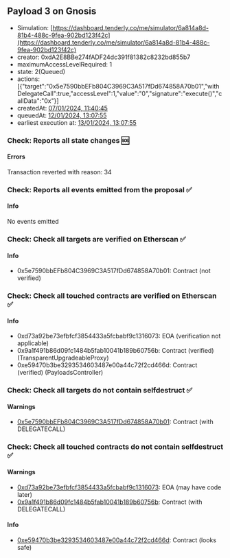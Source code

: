 ## Payload 3 on Gnosis

- Simulation: [https://dashboard.tenderly.co/me/simulator/6a814a8d-81b4-488c-9fea-902bd123f42c](https://dashboard.tenderly.co/me/simulator/6a814a8d-81b4-488c-9fea-902bd123f42c)
- creator: 0xdA2E8BBe274fADF24dc391f81382c8232bd855b7
- maximumAccessLevelRequired: 1
- state: 2(Queued)
- actions: [{"target":"0x5e7590bbEFb804C3969C3A517fDd674858A70b01","withDelegateCall":true,"accessLevel":1,"value":"0","signature":"execute()","callData":"0x"}]
- createdAt: [07/01/2024, 11:40:45](https://blockscout.com/xdai/mainnet/tx/0x52473a029a60bfd9cf239c54658d55ef71fdff3e20672fcd15c10523ada61a5c)
- queuedAt: [12/01/2024, 13:07:55](https://blockscout.com/xdai/mainnet/tx/0x4da1f42d765185dcac6eb847680e3efa60f32305c8b2afb256c849a4c321c63c)
- earliest execution at: [13/01/2024, 13:07:55](https://www.epochconverter.com/countdown?q=1705151275)

### Check: Reports all state changes :sos:

#### Errors

Transaction reverted with reason: 34

### Check: Reports all events emitted from the proposal :white_check_mark:

#### Info

No events emitted

### Check: Check all targets are verified on Etherscan :white_check_mark:

#### Info

- 0x5e7590bbEFb804C3969C3A517fDd674858A70b01: Contract (not verified)

### Check: Check all touched contracts are verified on Etherscan :white_check_mark:

#### Info

- 0xd73a92be73efbfcf3854433a5fcbabf9c1316073: EOA (verification not applicable)
- 0x9a1f491b86d09fc1484b5fab10041b189b60756b: Contract (verified) (TransparentUpgradeableProxy)
- 0xe59470b3be3293534603487e00a44c72f2cd466d: Contract (verified) (PayloadsController)

### Check: Check all targets do not contain selfdestruct :white_check_mark:

#### Warnings

- [0x5e7590bbEFb804C3969C3A517fDd674858A70b01](https://blockscout.com/xdai/mainnet/address/0x5e7590bbEFb804C3969C3A517fDd674858A70b01): Contract (with DELEGATECALL)

### Check: Check all touched contracts do not contain selfdestruct :white_check_mark:

#### Warnings

- [0xd73a92be73efbfcf3854433a5fcbabf9c1316073](https://blockscout.com/xdai/mainnet/address/0xd73a92be73efbfcf3854433a5fcbabf9c1316073): EOA (may have code later)
- [0x9a1f491b86d09fc1484b5fab10041b189b60756b](https://blockscout.com/xdai/mainnet/address/0x9a1f491b86d09fc1484b5fab10041b189b60756b): Contract (with DELEGATECALL)

#### Info

- [0xe59470b3be3293534603487e00a44c72f2cd466d](https://blockscout.com/xdai/mainnet/address/0xe59470b3be3293534603487e00a44c72f2cd466d): Contract (looks safe)

